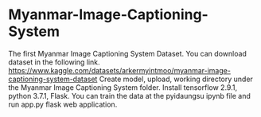 # Myanmar-Image-Captioning-System
The first Myanmar Image Captioning System Dataset.
You can download dataset in the following link.
https://www.kaggle.com/datasets/arkermyintmoo/myanmar-image-captioning-system-dataset
Create model, upload, working directory under the Myanmar Image Captioning System folder.
Install tensorflow 2.9.1, python 3.7.1, Flask.
You can train the data at the pyidaungsu ipynb file and run app.py flask web application.
